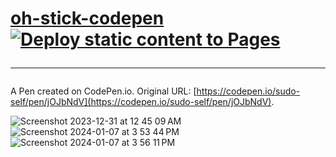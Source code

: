 # <a href="https://oh-stick.jessejesse.com">oh-stick-codepen</a>&nbsp;[![Deploy static content to Pages](https://github.com/sudo-self/oh-stick/actions/workflows/static.yml/badge.svg)](https://github.com/sudo-self/oh-stick/actions/workflows/static.yml)<hr>

A Pen created on CodePen.io. Original URL: [https://codepen.io/sudo-self/pen/jOJbNdV](https://codepen.io/sudo-self/pen/jOJbNdV).
<br>

![Screenshot 2023-12-31 at 12 45 09 AM](https://github.com/sudo-self/oh-stick/assets/119916323/f4a72a1f-6472-4746-b179-2099a52f369a)
![Screenshot 2024-01-07 at 3 53 44 PM](https://github.com/sudo-self/oh-stick/assets/119916323/2d38b969-408c-4977-9732-a4de3b03e126)
![Screenshot 2024-01-07 at 3 56 11 PM](https://github.com/sudo-self/oh-stick/assets/119916323/90c261aa-ca6f-46a8-9c4b-b7bc085d52ce)
